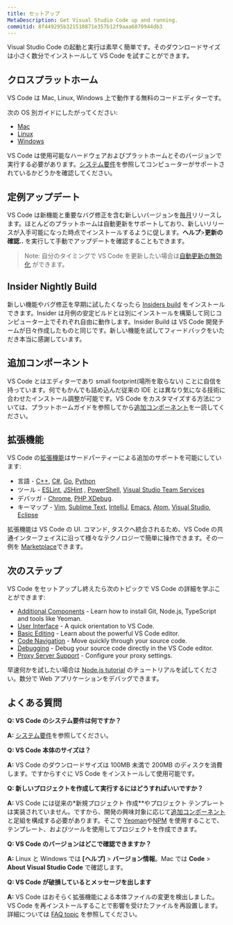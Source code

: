 ```yaml
---
title: セットアップ
MetaDescription: Get Visual Studio Code up and running.
commitid: 8f449295b321510871e357b12f9aaa6070944db3
---
```


Visual Studio Code の起動と実行は素早く簡単です。そのダウンロードサイズは小さく数分でインストールして VS Code を試すことができます。

## クロスプラットホーム <a id="cross-platform"></a>

VS Code は Mac, Linux, Windows 上で動作する無料のコードエディターです。

次の OS 別ガイドにしたがってください:

* [Mac](/docs/setup/mac.md)
* [Linux](/docs/setup/linux.md)
* [Windows](/docs/setup/windows.md)

VS Code は使用可能なハードウェアおよびプラットホームとそのバージョンで実行する必要があります。[システム要件](/docs/supporting/requirements.md)を参照してコンピューターがサポートされているかどうかを確認してください。

## 定例アップデート <a id="update-cadence"></a>

VS Code は新機能と重要なバグ修正を含む新しいバージョンを[毎月](/updates)リリースします。ほとんどのプラットホームは自動更新をサポートしており、新しいリリースが入手可能になった時点でインストールするように促します。**ヘルプ**>**更新の確認..** を実行して手動でアップデートを確認することもできます。

>Note: 自分のタイミングで VS Code を更新したい場合は[自動更新の無効化](/docs/supporting/faq.md#how-do-i-opt-out-of-vs-code-autoupdates) ができます。

## Insider Nightly Build <a id="nsiders-nightly-build"></a>

新しい機能やバグ修正を早期に試したくなったら [Insiders build](/insiders) をインストールできます。Insider は月例の安定ビルドとは別にインストールを構築して同じコンピューター上でそれぞれ自由に動作します。Insider Build は VS Code 開発チームが日々作成したものと同じです。新しい機能を試してフィードバックをいただき本当に感謝しています。

## 追加コンポーネント <a id="additional-components"></a>

VS Code とはエディターであり small footprint(場所を取らない) ことに自信を持っています。何でもかんでも詰め込んだ従来の IDE とは異なり気になる技術に合わせたインストール調整が可能です。VS Code をカスタマイズする方法については、プラットホームガイドを参照してから[追加コンポーネント](/docs/setup/additional-components.md)を一読してください。

## 拡張機能 <a id="extension"></a>

VS Code の[拡張機能](/docs/userguide/extension-gallery.md)はサードパーティーによる追加のサポートを可能にしています:

* 言語 - [C++](/docs/languages/cpp.md), [C#](/docs/languages/csharp.md), [Go](/docs/languages/go.md), [Python](/docs/languages/python.md)
* ツール - [ESLint](https://marketplace.visualstudio.com/items/dbaeumer.vscode-eslint), [JSHint](https://marketplace.visualstudio.com/items/dbaeumer.jshint) , [PowerShell](https://marketplace.visualstudio.com/items?itemName=ms-vscode.PowerShell), [Visual Studio Team Services](https://marketplace.visualstudio.com/items?itemName=ms-vsts.team)
* デバッガ - [Chrome](https://marketplace.visualstudio.com/items?itemName=msjsdiag.debugger-for-chrome), [PHP XDebug](https://marketplace.visualstudio.com/items?itemName=felixfbecker.php-debug).
* キーマップ - [Vim](https://marketplace.visualstudio.com/items?itemName=vscodevim.vim), [Sublime Text](https://marketplace.visualstudio.com/items?itemName=ms-vscode.sublime-keybindings), [IntelliJ](https://marketplace.visualstudio.com/items?itemName=k--kato.intellij-idea-keybindings), [Emacs](https://marketplace.visualstudio.com/items?itemName=hiro-sun.vscode-emacs), [Atom](https://marketplace.visualstudio.com/items?itemName=ms-vscode.atom-keybindings), [Visual Studio](https://marketplace.visualstudio.com/items?itemName=ms-vscode.vs-keybindings), [Eclipse](https://marketplace.visualstudio.com/items?itemName=alphabotsec.vscode-eclipse-keybindings)

拡張機能は VS Code の UI. コマンド, タスクへ統合されるため、VS Code の共通インターフェイスに沿って様々なテクノロジーで簡単に操作できます。その一例を [Marketplace](https://marketplace.visualstudio.com/vscode)できます。

## 次のステップ

VS Code をセットアップし終えたら次のトピックで VS Code の詳細を学ぶことができます:

* [Additional Components](/docs/setup/additional-components.md) - Learn how to install Git, Node.js, TypeScript and tools like Yeoman.
* [User Interface](/docs/getstarted/userinterface.md) - A quick orientation to VS Code.
* [Basic Editing](/docs/userguide/codebasics.md) - Learn about the powerful VS Code editor.
* [Code Navigation](/docs/userguide/editingevolved.md) - Move quickly through your source code.
* [Debugging](/docs/userguide/debugging.md) - Debug your source code directly in the VS Code editor.
* [Proxy Server Support](/docs/setup/network.md) - Configure your proxy settings.

早速何かを試したい場合は [Node.js tutorial](/docs/nodejs/nodejs-tutorial.md) のチュートリアルを試してください。数分で Web アプリケーションをデバッグできます。

## よくある質問

**Q: VS Code のシステム要件は何ですか？**

**A:** [システム要件](/docs/supporting/requirements.md)を参照してください。

**Q: VS Code 本体のサイズは？**

**A:** VS Code のダウンロードサイズは 100MB 未満で 200MB のディスクを消費します。ですからすぐに VS Code をインストールして使用可能です。

**Q: 新しいプロジェクトを作成して実行するにはどうすればいいですか？**

**A:** VS Code には従来の*新規プロジェクト 作成**やプロジェクト テンプレートは実装されていません。ですから、開発の興味対象に応じて[追加コンポーネント](/docs/setup/additional-components.md)と足組を構成する必要があります。そこで [Yeoman](http://yeoman.io/)や[NPM](https://www.npmjs.com/) を使用することで、 テンプレート、およびツールを使用してプロジェクトを作成できます。

**Q: VS Code のバージョンはどこで確認できますか？**

**A:** Linux と Windows では **[ヘルプ]** > **バージョン情報**。Mac では **Code** > **About Visual Studio Code** で確認します。

**Q: VS Code が破損しているとメッセージを出します**

**A:** VS Code はおそらく拡張機能による本体ファイルの変更を検出しました。VS Code を再インストールすることで影響を受けたファイルを再設置します。詳細については [FAQ topic](/docs/supporting/faq.md#installation-appears-to-be-corrupt) を参照してください。
